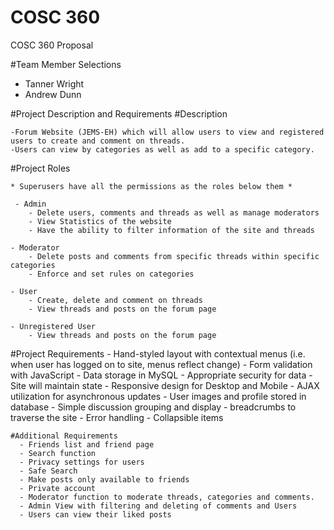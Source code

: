 # COSC 360
COSC 360 Proposal

#Team Member Selections 
  - Tanner Wright
  - Andrew Dunn

#Project Description and Requirements
  #Description 
  
    -Forum Website (JEMS-EH) which will allow users to view and registered users to create and comment on threads. 
    -Users can view by categories as well as add to a specific category.
   
   #Project Roles
   
    * Superusers have all the permissions as the roles below them *
   
     - Admin
        - Delete users, comments and threads as well as manage moderators
        - View Statistics of the website
        - Have the ability to filter information of the site and threads
        
    - Moderator 
        - Delete posts and comments from specific threads within specific categories 
        - Enforce and set rules on categories
        
    - User 
        - Create, delete and comment on threads
        - View threads and posts on the forum page
        
    - Unregistered User
        - View threads and posts on the forum page
    
   
  #Project Requirements 
    - Hand-styled layout with contextual menus (i.e. when user has logged on to site, menus reflect change)
    - Form validation with JavaScript
    - Data storage in MySQL
    - Appropriate security for data
    - Site will maintain state
    - Responsive design for Desktop and Mobile
    - AJAX utilization for asynchronous updates 
    - User images and profile stored in database
    - Simple discussion grouping and display
    - breadcrumbs to traverse the site
    - Error handling 
    - Collapsible items
    
    #Additional Requirements 
      - Friends list and friend page
      - Search function 
      - Privacy settings for users 
      - Safe Search
      - Make posts only available to friends
      - Private account 
      - Moderator function to moderate threads, categories and comments.
      - Admin View with filtering and deleting of comments and Users
      - Users can view their liked posts
    
   
